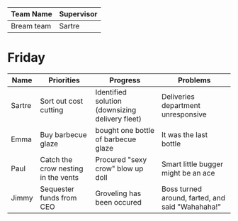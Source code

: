 | Team Name | Supervisor |
| ----- | ---------- |
| Bream team | Sartre |

# Friday 
| Name | Priorities | Progress | Problems |
| --------- | ------------ | --------- | -------- |
| Sartre | Sort out cost cutting | Identified solution (downsizing delivery fleet) | Deliveries department unresponsive |
| Emma | Buy barbecue glaze | bought one bottle of barbecue glaze | It was the last bottle |
| Paul | Catch the crow nesting in the vents | Procured "sexy crow" blow up doll | Smart little bugger might be an ace |
| Jimmy | Sequester funds from CEO | Groveling has been occured | Boss turned around, farted, and said "Wahahaha!" |

